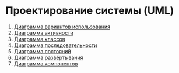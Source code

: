 # Проектирование системы (UML)
1. [Диаграмма вариантов использования](https://github.com/Egor-Ananko-650503/CManager/blob/master/docs/system%20design/usecase/FlowOfEvents.md)
2. [Диаграмма активности]()
3. [Диаграмма классов]()
4. [Диаграмма последовательности]()
5. [Диаграмма состояний]()
6. [Диаграмма развёртывания]()
7. [Диаграмма компонентов]() 
